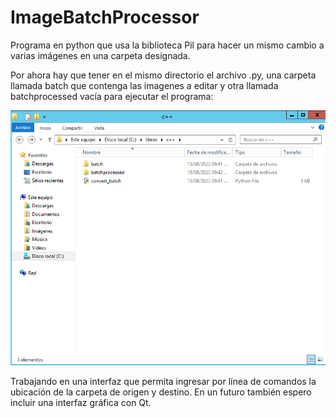 <h1>ImageBatchProcessor</h1>
<p>
Programa en python que usa la biblioteca Pil para hacer un mismo cambio a varias imágenes en una carpeta designada.
</p>
<p>
Por ahora hay que tener en el mismo directorio el archivo .py, una carpeta llamada batch que contenga las imagenes a editar y otra llamada batchprocessed vacía para ejecutar el programa:
</p>
<img src="Images/captura.png">
<p>
Trabajando en una interfaz que permita ingresar por línea de comandos la ubicación de la carpeta de origen y destino. En un futuro también espero incluir una interfaz gráfica con Qt.
</p>
